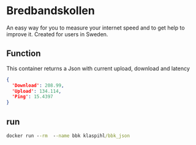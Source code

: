 # Bredbandskollen
An easy way for you to measure your internet speed and to get help to improve it.
Created for users in Sweden.

## Function
This container returns a Json with current upload, download and latency
```json
{
  'Download': 208.99, 
  'Upload': 134.114, 
  'Ping': 15.4397
}
```

## run
```cmd
docker run --rm  --name bbk klaspihl/bbk_json
```